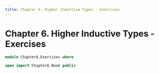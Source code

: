 ```yaml
---
title: Chapter 6. Higher Inductive Types - Exercises
---
```


# Chapter 6. Higher Inductive Types - Exercises

```agda
module Chapter6.Exercises where

open import Chapter6.Book public
```
